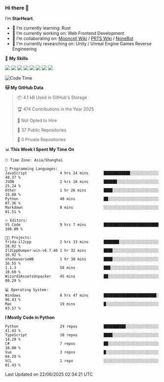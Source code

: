 ### Hi there 👋

I’m **StarHeart**.

- 🌱 I’m currently learning: Rust
- 🔭 I’m currently working on: Web Frontend Development
- 👯 I’m collaborating on: [Mooncell Wiki](https://fgo.wiki/) / [PRTS Wiki](http://prts.wiki/) / [NoneBot](https://github.com/nonebot)
- 🔬 I'm currently researching on: Unity / Unreal Engine Games Reverse Engineering

🌟 **My Skills**

![](https://img.shields.io/badge/-Python-3e74a2?style=flat-square&logo=Python&logoColor=fff)
![](https://img.shields.io/badge/-Node.js-339933?style=flat-square&logo=node.js&logoColor=fff)
![](https://img.shields.io/badge/-Vue-4fc08d?style=flat-square&logo=vue.js&logoColor=fff)
![](https://img.shields.io/badge/-React-2d98ce?style=flat-square&logo=React&logoColor=fff)
![](https://img.shields.io/badge/-TypeScript-3178C6?style=flat-square&logo=TypeScript&logoColor=fff)
![](https://img.shields.io/badge/-Docker-2496ED?style=flat-square&logo=Docker&logoColor=fff)
![](https://img.shields.io/badge/-Linux-000000?style=flat-square&logo=Linux&logoColor=fff)
![](https://img.shields.io/badge/-Dotnet-512bd4?style=flat-square&logo=.net&logoColor=fff)

<!--START_SECTION:waka-->
![Code Time](http://img.shields.io/badge/Code%20Time-1%2C616%20hrs%2018%20mins-blue)

**🐱 My GitHub Data** 

> 📦 4.1 kB Used in GitHub's Storage 
 > 
> 🏆 474 Contributions in the Year 2025
 > 
> 🚫 Not Opted to Hire
 > 
> 📜 37 Public Repositories 
 > 
> 🔑 0 Private Repositories 
 > 
📊 **This Week I Spent My Time On** 

```text
🕑︎ Time Zone: Asia/Shanghai

💬 Programming Languages: 
JavaScript               4 hrs 24 mins       ████████████░░░░░░░░░░░░░   48.37 % 
JSON                     2 hrs 18 mins       ██████░░░░░░░░░░░░░░░░░░░   25.24 % 
Other                    1 hr 26 mins        ████░░░░░░░░░░░░░░░░░░░░░   15.88 % 
Python                   40 mins             ██░░░░░░░░░░░░░░░░░░░░░░░   07.36 % 
Markdown                 8 mins              ░░░░░░░░░░░░░░░░░░░░░░░░░   01.51 % 

🔥 Editors: 
VS Code                  9 hrs 7 mins        █████████████████████████   100.00 % 

🐱‍💻 Projects: 
frida-il2cpp             2 hrs 33 mins       ███████░░░░░░░░░░░░░░░░░░   28.02 % 
Il2CppDumper-win-v6.7.46 1 hr 32 mins        ████░░░░░░░░░░░░░░░░░░░░░   16.92 % 
shadowverseWB            1 hr 30 mins        ████░░░░░░░░░░░░░░░░░░░░░   16.55 % 
1.1.3                    58 mins             ███░░░░░░░░░░░░░░░░░░░░░░   10.60 % 
Wizard2AssetsUnpacker    45 mins             ██░░░░░░░░░░░░░░░░░░░░░░░   08.29 % 

💻 Operating System: 
Windows                  8 hrs 47 mins       ████████████████████████░   96.43 % 
Mac                      19 mins             █░░░░░░░░░░░░░░░░░░░░░░░░   03.57 % 
```

**I Mostly Code in Python** 

```text
Python                   29 repos            ██████████░░░░░░░░░░░░░░░   41.43 % 
TypeScript               10 repos            ████░░░░░░░░░░░░░░░░░░░░░   14.29 % 
C#                       7 repos             ██░░░░░░░░░░░░░░░░░░░░░░░   10.00 % 
Vue                      3 repos             █░░░░░░░░░░░░░░░░░░░░░░░░   04.29 % 
VCL                      1 repo              ░░░░░░░░░░░░░░░░░░░░░░░░░   01.43 % 
```




 Last Updated on 22/06/2025 02:34:21 UTC
<!--END_SECTION:waka-->
